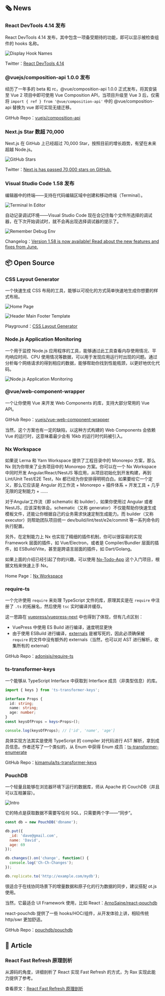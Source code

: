 ## 🗞 News

### React DevTools 4.14 发布

React DevTools 4.14 发布，其中包含一项备受期待的功能，即可以显示被检查组件的 hooks 名称。

![Display Hook Names](https://img.alicdn.com/imgextra/i1/O1CN01eRUOIn1Y0DIyjUnDh_!!6000000002996-1-tps-746-398.gif)

Twitter：[React DevTools 4.14](https://twitter.com/reactjs/status/1416034083382169600)

### @vuejs/composition-api 1.0.0 发布

经历了一年多的 beta 和 rc，@vue/composition-api 1.0.0 正式发布，将其安装至 Vue 2 项目中即可使用 Vue Composition API，当项目升级至 Vue 3 后，仅需将 `import { ref } from '@vue/composition-api'` 中的 @vue/composition-api 替换为 vue 即可实现无缝迁移。

GitHub Repo：[vuejs/composition-api](https://github.com/vuejs/composition-api)

### Next.js Star 数超 70,000

Next.js 在 GitHub 上已经超过 70,000 Star，按照目前的增长趋势，有望在未来超越 Node.js。

![GitHub Stars](https://img.alicdn.com/imgextra/i4/O1CN01r2Zz7r1srbnRhqAO3_!!6000000005820-2-tps-1069-583.png)

Twitter：[Next.js has passed 70,000 stars on GitHub.](https://twitter.com/vercel/status/1415049087922184196)

### Visual Studio Code 1.58 发布

编辑器中的终端——支持在代码编辑区域中创建和移动终端（Terminal）。

![Terminal In Editor](https://img.alicdn.com/imgextra/i3/O1CN0167yh1q22uwqAONgnS_!!6000000007181-2-tps-702-450.png)

自动记录调试环境——Visual Studio Code 现在会记住每个文件所选择的调试器，在下次开始调试时，就不会再出现选择调试器的提示了。

![Remember Debug Env](https://img.alicdn.com/imgextra/i2/O1CN01oVbFEL1wQp619rMTn_!!6000000006303-1-tps-1162-541.gif)

Changelog：[Version 1.58 is now available! Read about the new features and fixes from June.](https://code.visualstudio.com/updates/v1_58)

##  📦 Open Source

### CSS Layout Generator

一个快速生成 CSS 布局的工具，能够以可视化的方式简单快速地生成你想要的样式布局。

![Home Page](https://img.alicdn.com/imgextra/i1/O1CN019AIzLl1gdcJ6RHz3o_!!6000000004165-2-tps-1720-1304.png)

![Header Main Footer Template](https://img.alicdn.com/imgextra/i1/O1CN01BgRdAE1h3GU4ktfIx_!!6000000004221-2-tps-1720-1304.png)

Playground：[CSS Layout Generator](https://layout.bradwoods.io/)

### Node.js Application Monitoring

一个用于监控 Node.js 应用程序的工具，能够通过此工具查看内存使用情况、平均响应时间、CPU 使用情况等数据，可以用于发现应用运行时出现的问题。通过分析每个网络请求的得到相应的数据，能够帮助你找到性能瓶颈，以更好地优化代码。

![Node.js Application Monitoring](https://img.alicdn.com/imgextra/i1/O1CN01F2mx2h1PvA0iYF04R_!!6000000001902-2-tps-702-544.png)

### @vue/web-component-wrapper

一个让你使用 Vue 来开发 Web Components 的库，支持大部分常用的 Vue API。

GitHub Repo：[vuejs/vue-web-component-wrapper](https://github.com/vuejs/vue-web-component-wrapper)

当然，这个方案也有一定的缺陷，以这种方式构建的 Web Components 会依赖 Vue 的运行时，这意味着最少会有 16kb 的运行时代码被引入。

### Nx Workspace

如果说 Lerna 和 Yarn Workspace 提供了工程目录中的 Monorepo 方案，那么 Nx 则为你带来了业务项目中的 Monorepo 方案。你可以在一个 Nx Workspace 中同时开发 Angular/React/NestJS 等应用，从项目初始化到开发构建，再到 Lint/Unit Test/E2E Test，Nx 都已经为你安排得明明白白。如果要给它一个定义，那么它应该是 Angular 的工作流 + Monorepo + 插件体系 + 开发工具 + 几乎无限的定制能力 + ……

对于Angular工作流（即 schematic 和 builder），如果你使用过 Angular 或者 NestJS，应该深有体会。schematic（又称 generator）不仅能帮助你快速生成模板文件，还能让你根据自己的业务需求快速定制生成能力。而 builder（又称executor）则帮助团队项目统一 dev/build/lint/test/e2e/commit 等一系列命令的执行配置。

另外，在定制能力上 Nx 也实现了精细的插件机制，你可以很容易的实现 Framework 层面的插件，如 Vue/Electron，或者是 Compiler/Bundler 层面的插件，如 ESBuild/Vite，甚至是跨语言层面的插件，如 Dart/Golang。

如果上面的介绍已经引起了你的兴趣，可以使用 [Nx-Todo-App](https://github.com/linbudu599/Nx-Todo-App) 这个入门项目，根据文档来快速上手 Nx。

Home Page：[Nx Workspace](https://nx.dev/)

### require-ts

一个允许使用 `require` 来处理 TypeScript 文件的库，原理其实是在 `require` 中注册了 `.ts` 的拓展名，然后使用 `tsc` 实时编译并缓存。

这一思路在 [vuepress/vuepress-next](https://github.com/vuepress/vuepress-next/blob/f91651c3c7248fdabfa19cb9bdcdba4c28622eec/packages/%40vuepress/cli/src/utils/allowTs.ts) 中也得到了体现，但有几点区别：

- VuePress 中使用 ES Build 进行编译，速度明显更快
- 由于使用 ESBuild 进行编译，[externals](https://github.com/vuepress/vuepress-next/blob/f91651c3c7248fdabfa19cb9bdcdba4c28622eec/packages/%40vuepress/cli/src/utils/esbuildUtils.ts#L16) 是被写死的，因此必须确保被 `require` 的文件中没有额外的 externals（当然，也可以对 AST 进行解析，收集所有的 external）

GitHub Repo：[adonisjs/require-ts](https://github.com/adonisjs/require-ts)

### ts-transformer-keys

一个能够从 TypeScript Interface 中获取到 Interface 成员（非类型信息）的库。

```ts
import { keys } from 'ts-transformer-keys';

interface Props {
  id: string;
  name: string;
  age: number;
}
const keysOfProps = keys<Props>();

console.log(keysOfProps); // ['id', 'name', 'age']
```

具体实现方法其实是使用 TypeScript 的 compiler 对代码进行 AST 解析，拿到成员信息。作者还写了一个类似的，从 Enum 中获得 Enum 成员：[ts-transformer-enumerate](https://github.com/kimamula/ts-transformer-enumerate)

GitHub Repo：[kimamula/ts-transformer-keys](https://github.com/kimamula/ts-transformer-keys)

### PouchDB

一个轻量且能够在浏览器环境下运行的数据库，师从 Apache 的 CouchDB（并且可以互相兼容）。

![Intro](https://img.alicdn.com/imgextra/i3/O1CN01Lxhy9a1Yj67W6kbea_!!6000000003094-2-tps-702-195.png)

它的特点是获取数据不需要写任何 SQL，只需要两个字——“同步”。

```js
const db = new PouchDB('dbname');

db.put({
  _id: 'dave@gmail.com',
  name: 'David',
  age: 69
});

db.changes().on('change', function() {
  console.log('Ch-Ch-Changes');
});

db.replicate.to('http://example.com/mydb');
```

很适合于在线协同场景下的增量数据和原子化的行为数据的同步，建议搭配 ot.js 使用。

当然，它最适合 UI Framework 使用，比如 React：[ArnoSaine/react-pouchdb](https://github.com/ArnoSaine/react-pouchdb)

react-pouchdb 提供了一些 hooks/HOC/组件，从开发体验上讲，相较传统 http/swr 更加舒适。

GitHub Repo：[pouchdb/pouchdb](https://github.com/pouchdb/pouchdb)

## 📑 Article

### React Fast Refresh 原理剖析

从源码的角度，详细剖析了 React 实现 Fast Refresh 的方式，为 Rax 实现此能力提供了参考。

查看原文：[React Fast Refresh 原理剖析](http://www.ayqy.net/blog/fast-refresh-under-the-hood/)

